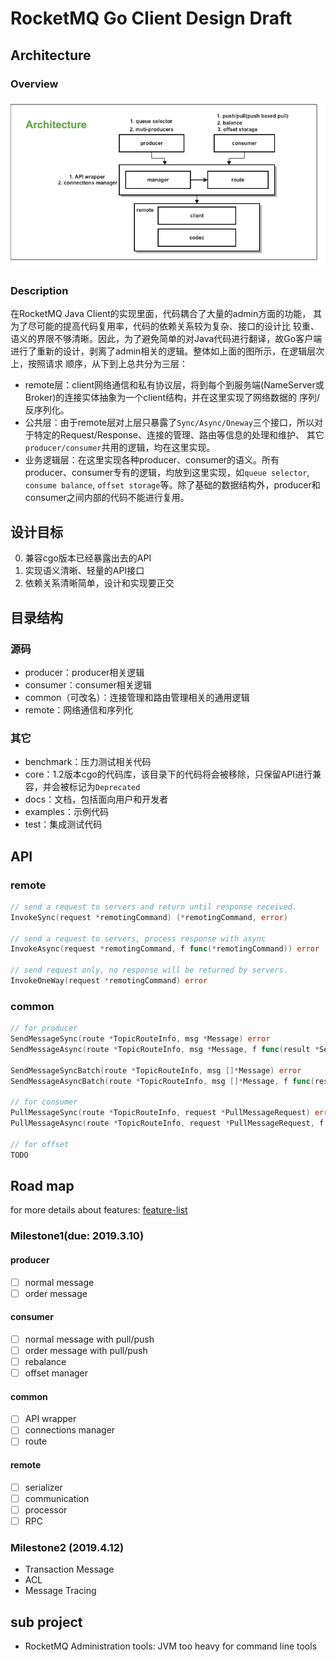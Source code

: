 # RocketMQ Go Client Design Draft

## Architecture

### Overview
![client-design](../images/client-design.png)

### Description
在RocketMQ Java Client的实现里面，代码耦合了大量的admin方面的功能， 其为了尽可能的提高代码复用率，代码的依赖关系较为复杂、接口的设计比
较重、语义的界限不够清晰。因此，为了避免简单的对Java代码进行翻译，故Go客户端进行了重新的设计，剥离了admin相关的逻辑。整体如上面的图所示，在逻辑层次上，按照请求
顺序，从下到上总共分为三层：
- remote层：client网络通信和私有协议层，将到每个到服务端(NameServer或Broker)的连接实体抽象为一个client结构，并在这里实现了网络数据的
序列/反序列化。
- 公共层：由于remote层对上层只暴露了`Sync/Async/Oneway`三个接口，所以对于特定的Request/Response、连接的管理、路由等信息的处理和维护、
其它`producer/consumer`共用的逻辑，均在这里实现。
- 业务逻辑层：在这里实现各种producer、consumer的语义。所有producer、consumer专有的逻辑，均放到这里实现，如`queue selector`,
`consume balance`, `offset storage`等。除了基础的数据结构外，producer和consumer之间内部的代码不能进行复用。


## 设计目标
0. 兼容cgo版本已经暴露出去的API
1. 实现语义清晰、轻量的API接口
2. 依赖关系清晰简单，设计和实现要正交

## 目录结构
### 源码
- producer：producer相关逻辑
- consumer：consumer相关逻辑
- common（可改名）：连接管理和路由管理相关的通用逻辑
- remote：网络通信和序列化

### 其它
- benchmark：压力测试相关代码
- core：1.2版本cgo的代码库，该目录下的代码将会被移除，只保留API进行兼容，并会被标记为`Deprecated`
- docs：文档，包括面向用户和开发者
- examples：示例代码
- test：集成测试代码

## API

### remote
```go
// send a request to servers and return until response received.
InvokeSync(request *remotingCommand) (*remotingCommand, error)

// send a request to servers, process response with async
InvokeAsync(request *remotingCommand, f func(*remotingCommand)) error

// send request only, no response will be returned by servers.
InvokeOneWay(request *remotingCommand) error
```

### common
```go
// for producer
SendMessageSync(route *TopicRouteInfo, msg *Message) error
SendMessageAsync(route *TopicRouteInfo, msg *Message, f func(result *SendResult)) error

SendMessageSyncBatch(route *TopicRouteInfo, msg []*Message) error
SendMessageAsyncBatch(route *TopicRouteInfo, msg []*Message, f func(result *SendResult)) error

// for consumer
PullMessageSync(route *TopicRouteInfo, request *PullMessageRequest) error
PullMessageAsync(route *TopicRouteInfo, request *PullMessageRequest, f func(result *PullResult)) error

// for offset
TODO
```

## Road map
for more details about features: [feature-list](../feature.md)

### Milestone1(due: 2019.3.10)

#### producer
- [ ] normal message
- [ ] order message

#### consumer
- [ ] normal message with pull/push
- [ ] order message with pull/push
- [ ] rebalance
- [ ] offset manager

#### common
- [ ] API wrapper
- [ ] connections manager
- [ ] route

#### remote
- [ ] serializer
- [ ] communication
- [ ] processor
- [ ] RPC

### Milestone2 (2019.4.12)
- Transaction Message
- ACL
- Message Tracing

## sub project
- RocketMQ Administration tools: JVM too heavy for command line tools